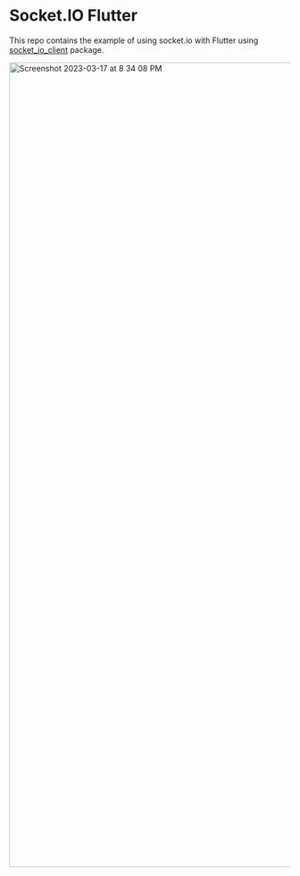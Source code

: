 # Socket.IO Flutter


This repo contains the example of using socket.io with Flutter using [socket_io_client](https://pub.dev/packages/socket_io_client) package.


<img width="1439" alt="Screenshot 2023-03-17 at 8 34 08 PM" src="https://user-images.githubusercontent.com/37795928/225943606-36a745ac-c873-40a2-ab53-9b79eb2a0267.png">

